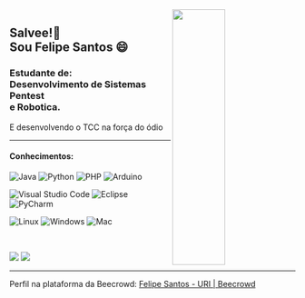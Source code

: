 <img align="right" width="43%" height="450" src="https://user-images.githubusercontent.com/72233926/157355899-e3ac56ea-59f2-4e63-8d1d-005bc10ab458.gif">

<h2> 
  Salvee!🤩 <br>
  Sou Felipe Santos 😄
</h2>

<h3>
  Estudante de: <br>
  Desenvolvimento de Sistemas <br> 
  Pentest <br>
  e Robotica. 
</h3>
<p> E desenvolvendo o TCC na força do ódio </p> 

---

<h4> Conhecimentos: </h4>

![Java](https://img.shields.io/badge/Java-8b4513?style=for-the-badge&logo=java&logoColor=white)
![Python](https://img.shields.io/badge/Python-fde910?style=for-the-badge&logo=python&logoColor=white)
![PHP](https://img.shields.io/badge/PHP-8401b8?style=for-the-badge&logo=php&logoColor=white)
![Arduino](https://img.shields.io/badge/Arduino-24bcc7?style=for-the-badge&logo=Arduino&logoColor=white)

![Visual Studio Code](https://img.shields.io/badge/VsCode-174367?style=for-the-badge&logo=visualstudiocode&logoColor=white)
![Eclipse](https://img.shields.io/badge/Eclipse-191970?style=for-the-badge&logo=eclipse&logoColor=white)
![PyCharm](https://img.shields.io/badge/PyCharm-10e756?style=for-the-badge&logo=PyCharm&logoColor=white)

![Linux](https://img.shields.io/badge/Linux-E95420?style=for-the-badge&logo=linux&logoColor=white)
![Windows](https://img.shields.io/badge/Windows-0078D6?style=for-the-badge&logo=windows&logoColor=white)
![Mac](https://img.shields.io/badge/Mac-999999?style=for-the-badge&logo=apple&logoColor=white)

<br>

[![](https://github-readme-stats.vercel.app/api/top-langs/?username=Felipesco&langs_count=10&layout=compact&theme=radical&custom_title=Linguagens&hide_border=true)](https://github.com/Felipesco)
[![](https://github-readme-stats.vercel.app/api?username=Felipesco&show_icons=true&theme=radical&hide_border=true)](https://github.com/Felipesco)

---
Perfil na plataforma da Beecrowd:
[Felipe Santos - URI | Beecrowd](https://www.beecrowd.com.br/judge/pt/profile/501016)
